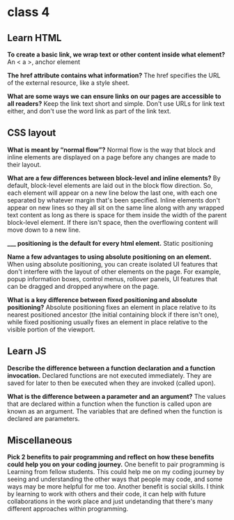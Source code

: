 # class 4

## Learn HTML

**To create a basic link, we wrap text or other content inside what element?**
An < a >, anchor element

**The href attribute contains what information?**
The href specifies the URL of the external resource, like a style sheet.

**What are some ways we can ensure links on our pages are accessible to all readers?**
Keep the link text short and simple. Don't use URLs for link text either, and don't use the word link as part of the link text.

## CSS layout

**What is meant by “normal flow”?**
Normal flow is the way that block and inline elements are displayed on a page before any changes are made to their layout.

**What are a few differences between block-level and inline elements?**
By default, block-level elements are laid out in the block flow direction. So, each element will appear on a new line below the last one, with each one separated by whatever margin that's been specified. Inline elements don't appear on new lines so they all sit on the same line along with any wrapped text content as long as there is space for them inside the width of the parent block-level element. If there isn't space, then the overflowing content will move down to a new line.

**___ positioning is the default for every html element.**
Static positioning

**Name a few advantages to using absolute positioning on an element.**
When using absolute positioning, you can create isolated UI features that don't interfere with the layout of other elements on the page. For example, popup information boxes, control menus, rollover panels, UI features that can be dragged and dropped anywhere on the page.

**What is a key difference between fixed positioning and absolute positioning?**
Absolute positioning fixes an element in place relative to its nearest positioned ancestor (the initial containing block if there isn't one), while fixed positioning usually fixes an element in place relative to the visible portion of the viewport.

## Learn JS

**Describe the difference between a function declaration and a function invocation.**
Declared functions are not executed immediately. They are saved for later to then be executed when they are invoked (called upon).

**What is the difference between a parameter and an argument?**
The values that are declared within a function when the function is called upon are known as an argument. The variables that are defined when the function is declared are parameters.

## Miscellaneous

**Pick 2 benefits to pair programming and reflect on how these benefits could help you on your coding journey.**
One benefit to pair programming is Learning from fellow students. This could help me on my coding journey by seeing and understanding the other ways that people may code, and some ways may be more helpful for me too.
Another benefit is social skills. I think by learning to work with others and their code, it can help with future collaborations in the work place and just undetanding that there's many different approaches within programming.
